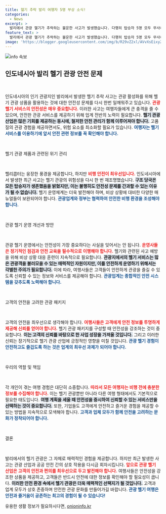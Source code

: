 ```yaml
---
title: 헬기 추락 발리 여행자 5명 부상 소식!
categories:
  - News
excerpt: >
  발리에서 관광 헬기가 추락하는 불운한 사고가 발생했습니다. 다행히 탑승자 5명 모두 무사하며, 헬기 안전 문제에 대한 경각심이 높아지고 있습니다. 당신의 다음 여행지는 안전할까요?
feature_text: >
  발리에서 관광 헬기가 추락하는 불운한 사고가 발생했습니다. 다행히 탑승자 5명 모두 무사하며, 헬기 안전 문제에 대한 경각심이 높아지고 있습니다. 당신의 다음 여행지는 안전할까요?
image: 'https://blogger.googleusercontent.com/img/b/R29vZ2xl/AVvXsEixyZcFfHzMRdzZMjFBmAUKJYCLCGyLL1o632UiGVXcaFdKo_bkvkuCioo0uUKlGfBVcT3P84aROyZIXSBEx3Aw5nCQ3pTgDom1WDC4m8eifvWiAmWEEVb4x6G_l8C0QH225ldMjyaFvpxGEBGNO37VmDTDMHGhJPq73UglMfDca1-0aw/s1600/blogspot.png'
---
```


<p><img src="https://blogger.googleusercontent.com/img/b/R29vZ2xl/AVvXsEixyZcFfHzMRdzZMjFBmAUKJYCLCGyLL1o632UiGVXcaFdKo_bkvkuCioo0uUKlGfBVcT3P84aROyZIXSBEx3Aw5nCQ3pTgDom1WDC4m8eifvWiAmWEEVb4x6G_l8C0QH225ldMjyaFvpxGEBGNO37VmDTDMHGhJPq73UglMfDca1-0aw/s1600/blogspot.png" alt="info 속보" /></p>

<h2 data-ke-size="size26">인도네시아 발리 헬기 관광 안전 문제</h2>

<p data-ke-size="size16">&nbsp;</p>

<p>인도네시아의 인기 관광지인 발리에서 발생한 헬기 추락 사고는 관광 활성화를 위해 헬기 관광 상품을 활용하는 것에 대한 안전성 문제를 다시 한번 일깨워주고 있습니다. <b><span style="color: #ee2323;">관광 헬기 서비스의 안전성은 매우 중요합니다.</span></b> 이러한 사고는 여행자들에게 큰 충격을 줄 수 있으며, 안전한 관광 서비스를 제공하기 위해 업계 전반의 노력이 필요합니다. <b><span style="background-color: #21538527;">헬기 관광 산업은 많은 기회를 제공하는 동시에, 철저한 안전 관리가 함께 이루어져야 합니다.</span></b> 고품질의 관광 경험을 제공하면서도, 위험 요소를 최소화할 필요가 있습니다. <b><span style="color: #1a5490;">여행자는 헬기 서비스를 이용하기에 앞서 안전 관련 정보를 꼭 확인해야 합니다.</span></b></p>

<p data-ke-size="size16">&nbsp;</p>

<p>헬기 관광 제품과 관련된 위기 관리</p>

<p data-ke-size="size16">&nbsp;</p>

<p>헬리콥터는 웅장한 풍경을 제공합니다, 하지만 <b><span style="color: #ee2323;">비행 안전이 최우선입니다.</span></b> 인도네시아에서 발생한 최근 사고는 헬기 관광의 위험성을 다시 한 번 재조명했습니다. <b><span style="background-color: #21538527;">구조 당국은 모든 탑승자가 생존했음을 밝혔지만, 이는 불행히도 안전성 문제를 간과할 수 있는 이유가 될 수 없습니다.</span></b> 헬기 운영체계는 더욱 발전해야 하며, 비상 상황에 대비한 다양한 매뉴얼들이 보완되어야 합니다. <b><span style="color: #1a5490;">관광업계와 정부는 협력하여 안전한 비행 환경을 조성해야 합니다.</span></b></p>

<p data-ke-size="size16">&nbsp;</p>

<p>관광 헬기 운영 개선과 방안</p>

<p data-ke-size="size16">&nbsp;</p>

<p>관광 헬기 운영에서는 안전성이 가장 중요하다는 사실을 잊어서는 안 됩니다. <b><span style="color: #ee2323;">운영사들은 정기적인 점검과 안전 교육을 필수적으로 이행해야 합니다.</span></b> 헬기와 관련된 사고 예방을 위해 비상 상황 대응 훈련이 지속적으로 필요합니다. <b><span style="background-color: #21538527;">관광지에서의 헬기 서비스는 많은 관광객을 불러모을 수 있는 매력적인 자원이지만, 이를 안전하게 운영하기 위해서는 각별한 주의가 필요합니다.</span></b> 이에 따라, 여행사들은 고객들이 안전하게 관광을 즐길 수 있도록 신뢰할 수 있는 정보와 서비스를 제공해야 합니다. <b><span style="color: #1a5490;">관광업계는 종합적인 안전 시스템을 갖추도록 노력해야 합니다.</span></b></p>

<p data-ke-size="size16">&nbsp;</p>

<p>고객의 안전을 고려한 관광 패키지</p>

<p data-ke-size="size16">&nbsp;</p>

<p>고객의 안전을 최우선으로 생각해야 합니다. <b><span style="color: #ee2323;">여행사들은 고객에게 안전 정보를 투명하게 제공해 신뢰를 얻어야 합니다.</span></b> 헬기 관광 패키지를 구성할 때 안전성을 강조하는 것이 중요합니다. <b><span style="background-color: #21538527;">이는 고객의 신뢰를 바탕으로 한 사업 성장을 가져올 것입니다.</span></b> 그리고 이러한 신뢰는 장기적으로 헬기 관광 산업에 긍정적인 영향을 미칠 것입니다. <b><span style="color: #1a5490;">관광 헬기 경험이 안전하고도 즐겁도록 하는 것은 업계의 최우선 과제가 되어야 합니다.</span></b></p>

<p data-ke-size="size16">&nbsp;</p>

<p>우리의 역할 및 책임</p>

<p data-ke-size="size16">&nbsp;</p>

<p>각 개인이 겪는 여행 경험은 대단히 소중합니다. <b><span style="color: #ee2323;">따라서 모든 여행자는 비행 전에 충분한 정보를 수집해야 합니다.</span></b> 이는 헬기 관광뿐만 아니라 다른 여행 형태에서도 기본적으로 필요한 태도입니다. <b><span style="background-color: #21538527;">여행 계획을 세울 때 안전성을 중시하여 신뢰할 수 있는 서비스만을 선택하는 것이 중요합니다.</span></b> 또한, 기업들도 고객에게 안전하고 즐거운 경험을 제공할 수 있는 방법을 지속적으로 모색해야 합니다. <b><span style="color: #1a5490;">고객과 업체 모두가 함께 안전을 고려하는 문화가 정착되어야 합니다.</span></b></p>

<p data-ke-size="size16">&nbsp;</p>

<p>결론</p>

<p data-ke-size="size16">&nbsp;</p>

<p>발리에서의 헬기 관광은 그 자체로 매력적인 경험을 제공합니다. 하지만 최근 발생한 사고는 관광 산업과 공공 안전 간의 상호 작용을 다시금 회자시킵니다. <b><span style="color: #ee2323;">앞으로 관광 헬기 산업은 고객의 안전과 편의를 최우선으로 두고 발전해야 합니다.</span></b> 여행사들은 안전성을 강조한 상품을 제공하고, 고객들은 반드시 안전에 대한 정보를 확인해야 할 필요성이 큽니다. <b><span style="background-color: #21538527;">이러한 안전 환경 속에서 헬기 관광은 더욱 매력적인 선택지가 될 것입니다.</span></b> 고객과 업계 모두가 상호 존중하며 안전한 관광 문화를 만들어가길 바랍니다. <b><span style="color: #1a5490;">관광 헬기 여행은 안전과 즐거움이 공존하는 최고의 경험이 될 수 있습니다!</span></b></p>
유용한 생활 정보가 필요하시다면, <a href="https://onioninfo.kr" rel="dofollow">onioninfo.kr</a>


